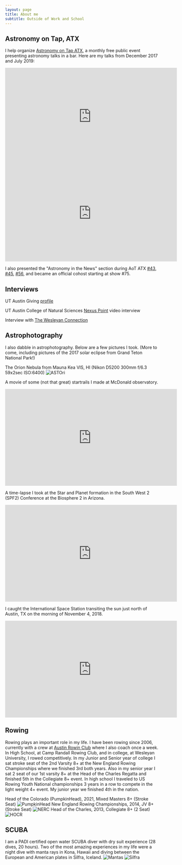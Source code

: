```yaml
---
layout: page
title: About me
subtitle: Outside of Work and School
---
```


## Astronomy on Tap, ATX

I help organize [Astronomy on Tap ATX](https://www.aotatx.org/), a monthly free public event presenting astronomy talks in a bar. Here are my talks from December 2017 and July 2019:

<iframe width="560" height="315" src="https://www.youtube.com/embed/ufrcnPitL6A" title="YouTube video player" frameborder="0" allow="accelerometer; autoplay; clipboard-write; encrypted-media; gyroscope; picture-in-picture" allowfullscreen></iframe>

<iframe width="560" height="315" src="https://www.youtube.com/embed/edwb7A2U_Ic" title="YouTube video player" frameborder="0" allow="accelerometer; autoplay; clipboard-write; encrypted-media; gyroscope; picture-in-picture" allowfullscreen></iframe>

I also presented the "Astronomy in the News" section during AoT ATX [#43](https://youtu.be/xYzXdMva7AI), [#45](https://youtu.be/XgIGDIKunBk), [#56](https://youtu.be/KIva_gwkyBg), and became an official cohost starting at show #75.

## Interviews

UT Austin Giving [profile](https://giving.utexas.edu/starstruck/)

UT Austin College of Natural Sciences [Nexus Point](https://cns.utexas.edu/news/physics-grad-student-sam-factor-uses-astrophysics-to-study-planet-formation) video interview

Interview with [The Wesleyan Connection](http://newsletter.blogs.wesleyan.edu/2015/05/19/samfactor/)

## Astrophotography

I also dabble in astrophotography. Below are a few pictures I took. (More to come, including pictures of the 2017 solar eclipse from Grand Teton National Park!)

The Orion Nebula from Mauna Kea VIS, HI (Nikon D5200 300mm f/6.3 59x2sec ISO:6400)
![ASTOri](../assets/img/Stack.jpg "The Orion Nebula")

A movie of some (not that great) startrails I made at McDonald observatory.
<iframe width="560" height="315" src="https://www.youtube.com/embed/bkblBwqDpl8" frameborder="0" allowfullscreen></iframe>

A time-lapse I took at the Star and Planet formation in the South West 2 (SPF2) Conference at the Biosphere 2 in Arizona. 
<iframe width="560" height="315" src="https://www.youtube.com/embed/nysr5P2TP5k?rel=0" frameborder="0" allow="autoplay; encrypted-media" allowfullscreen></iframe>

I caught the International Space Station transiting the sun just north of Austin, TX on the morning of November 4, 2018.
<iframe width="560" height="315" src="https://www.youtube.com/embed/aX6UcuRWHxI" frameborder="0" allow="accelerometer; autoplay; encrypted-media; gyroscope; picture-in-picture" allowfullscreen></iframe>

## Rowing

Rowing plays an important role in my life. I have been rowing since 2006, currently with a crew at [Austin Rowin Club](https://austinrowing.org/) where I also coach once a week. In High School, at Camp Randall Rowing Club, and in college, at Wesleyan University, I rowed competitively. In my Junior and Senior year of college I sat stroke seat of the 2nd Varsity 8+ at the New England Rowing Championships where we finished 3rd both years. Also in my senior year I sat 2 seat of our 1st varsity 8+ at the Head of the Charles Regatta and finished 5th in the Collegiate 8+ event. In high school I traveled to US Rowing Youth National championships 3 years in a row to compete in the light weight 4+ event. My junior year we finished 4th in the nation. 

Head of the Colorado (PumpkinHead), 2021, Mixed Masters 8+ (Stroke Seat)
![PumpkinHead](../assets/img/pumpkinhead8.jpg "PumpkinHead 2021 Mixed Masters 8+")
New England Rowing Championships, 2014, JV 8+ (Stroke Seat)
![NERC](../assets/img/NERC.jpg "New England Rowing Championships 2015 JV 8+")
Head of the Charles, 2013, Collegiate 8+ (2 Seat)
![HOCR](../assets/img/HOCR.png "Head of the Charles 2014 Collegiate 8+")

## SCUBA
I am a PADI certified open water SCUBA diver with dry suit experience (28 dives, 20 hours). Two of the most amazing experiences in my life were a night dive with manta rays in Kona, Hawaii and diving between the European and American plates in Silfra, Iceland.
![Mantas](../assets/img/mantas.jpg "Night dive with manta rays")
![Silfra](../assets/img/silfra.jpg "Diving in-between tectonic plates in Silfra, Iceland")

